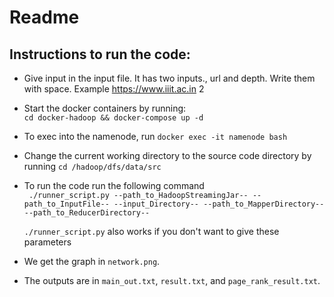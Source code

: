 # Readme

## Instructions to run the code:

+ Give input in the input file. It has two inputs., url and depth. Write them with space.
    Example https://www.iiit.ac.in 2
+ Start the docker containers by running:       
```cd docker-hadoop && docker-compose up -d```
+ To exec into the namenode, run `docker exec -it namenode bash`
+ Change the current working directory to the source code directory by running `cd /hadoop/dfs/data/src`
+ To run the code run the following command  
    ``` ./runner_script.py --path_to_HadoopStreamingJar-- --path_to_InputFile-- --input_Directory-- --path_to_MapperDirectory-- --path_to_ReducerDirectory--```

    ```./runner_script.py``` also works if you don't want to give these parameters
+ We get the graph in `network.png`.
+ The outputs are in `main_out.txt`, `result.txt`, and `page_rank_result.txt`.